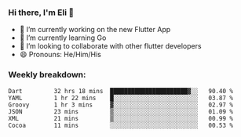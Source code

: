 ### Hi there, I'm Eli 👋
- 🔭 I’m currently working on the new Flutter App
- 🌱 I’m currently learning Go
- 🦄 I’m looking to collaborate with other flutter developers
- 😄 Pronouns: He/Him/His

### Weekly breakdown:
<!--START_SECTION:waka-->

```text
Dart         32 hrs 18 mins  ██████████████████████▓░░   90.40 %
YAML         1 hr 22 mins    █░░░░░░░░░░░░░░░░░░░░░░░░   03.87 %
Groovy       1 hr 3 mins     ▓░░░░░░░░░░░░░░░░░░░░░░░░   02.97 %
JSON         23 mins         ▒░░░░░░░░░░░░░░░░░░░░░░░░   01.09 %
XML          21 mins         ▒░░░░░░░░░░░░░░░░░░░░░░░░   00.99 %
Cocoa        11 mins         ░░░░░░░░░░░░░░░░░░░░░░░░░   00.53 %
```

<!--END_SECTION:waka-->
